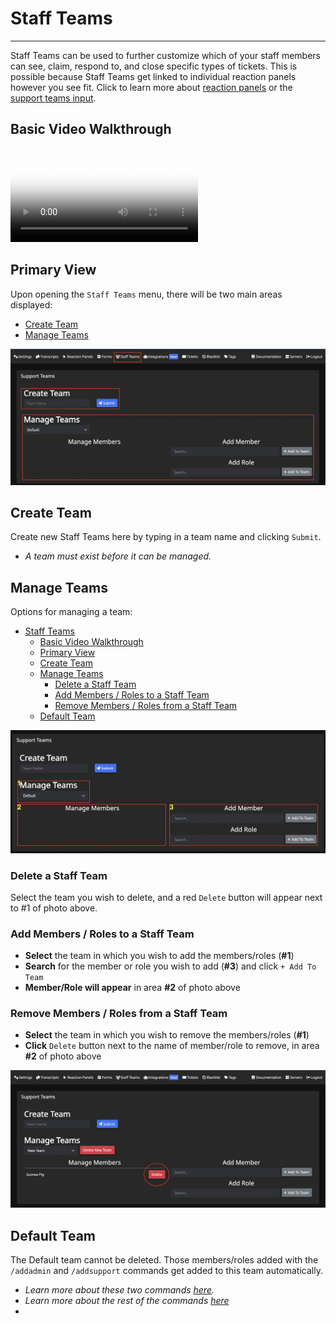 # Staff Teams
***

Staff Teams can be used to further customize which of your staff members can see, claim, respond to, and close specific types of tickets. This is possible because Staff Teams get linked to individual reaction panels however you see fit. Click to learn more about [reaction panels](../dashboard/reaction-panels.md) or the [support teams input](../dashboard/reaction-panels.md/#support-teams).

## Basic Video Walkthrough
<video src="../vid/StaffTeams.mp4" controls poster="../img/video_thumbnails/Thumbnail_Staff_Teams.webp"></video>

## Primary View
Upon opening the `Staff Teams` menu, there will be two main areas displayed:
- [Create Team](#create-team)
- [Manage Teams](#manage-teams)

![Staff team card](../img/staff_teams_card.webp)

## Create Team
Create new Staff Teams here by typing in a team name and clicking `Submit`.
- *A team must exist before it can be managed.* 

## Manage Teams
Options for managing a team:
- [Staff Teams](#staff-teams)
  - [Basic Video Walkthrough](#basic-video-walkthrough)
  - [Primary View](#primary-view)
  - [Create Team](#create-team)
  - [Manage Teams](#manage-teams)
    - [Delete a Staff Team](#delete-a-staff-team)
    - [Add Members / Roles to a Staff Team](#add-members--roles-to-a-staff-team)
    - [Remove Members / Roles from a Staff Team](#remove-members--roles-from-a-staff-team)
  - [Default Team](#default-team)

![Manage teams card](../img/staff_teams_manage.webp)

### Delete a Staff Team
Select the team you wish to delete, and a red `Delete` button will appear next to #1 of photo above.

### Add Members / Roles to a Staff Team
- **Select** the team in which you wish to add the members/roles (**#1**)
- **Search** for the member or role you wish to add (**#3**) and click `+ Add To Team`
- **Member/Role will appear** in area **#2** of photo above

### Remove Members / Roles from a Staff Team
- **Select** the team in which you wish to remove the members/roles (**#1**)
- **Click** `Delete` button next to the name of member/role to remove, in area **#2** of photo above

![Delete from teams](../img/staff_teams_delete.webp)

## Default Team
The Default team cannot be deleted. Those members/roles added with the `/addadmin` and `/addsupport` commands get added to this team automatically.  
- *Learn more about these two commands [here](../commands/add-admin-support.md).*  
- *Learn more about the rest of the commands [here](../commands/basic-commands.md)*
- 